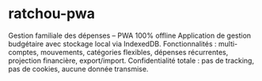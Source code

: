 # ratchou-pwa
Gestion familiale des dépenses – PWA 100% offline Application de gestion budgétaire avec stockage local via IndexedDB. Fonctionnalités : multi-comptes, mouvements, catégories flexibles, dépenses récurrentes, projection financière, export/import. Confidentialité totale : pas de tracking, pas de cookies, aucune donnée transmise.
